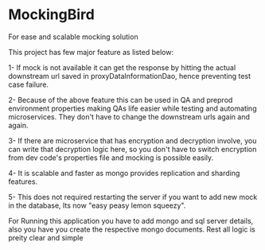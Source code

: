 # MockingBird
For ease and scalable mocking solution


This project has few major feature as listed below:

1- If mock is not available it can get the response by hitting the actual downstream url saved in proxyDataInformationDao, hence preventing test case failure.

2- Because of the above feature this can be used in QA and preprod environment properties making QAs life easier while testing and automating microservices. They don't have to change the downstream urls again and again. 

3- If there are microservice that has encryption and decryption involve, you can write that decryption logic here, so you don't have to switch encryption from dev code's properties file and mocking is possible easily.

4- It is scalable and faster as mongo provides replication and sharding features.

5- This does not required restarting the server if you want to add new mock in the database,
Its now "easy peasy lemon squeezy".


For Running this application you have to add mongo and sql server details,
also you have you create the respective mongo documents.
 Rest all logic is preity clear and simple 